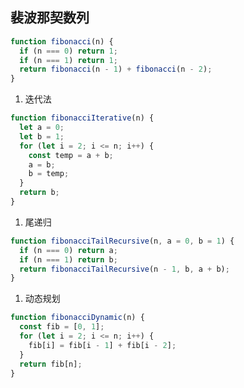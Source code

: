 ## 裴波那契数列

```javascript
function fibonacci(n) {
  if (n === 0) return 1;
  if (n === 1) return 1;
  return fibonacci(n - 1) + fibonacci(n - 2);
}
```

1. 迭代法

```javascript
function fibonacciIterative(n) {
  let a = 0;
  let b = 1;
  for (let i = 2; i <= n; i++) {
    const temp = a + b;
    a = b;
    b = temp;
  }
  return b;
}
```

1. 尾递归

```javascript
function fibonacciTailRecursive(n, a = 0, b = 1) {
  if (n === 0) return a;
  if (n === 1) return b;
  return fibonacciTailRecursive(n - 1, b, a + b);
}
```

1. 动态规划

```javascript
function fibonacciDynamic(n) {
  const fib = [0, 1];
  for (let i = 2; i <= n; i++) {
    fib[i] = fib[i - 1] + fib[i - 2];
  }
  return fib[n];
}
```
